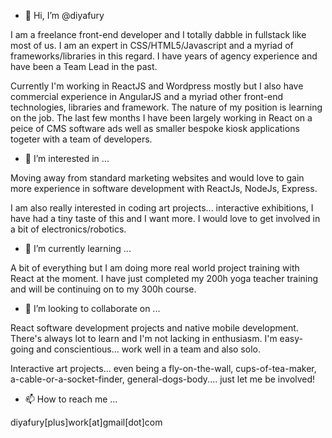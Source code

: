 - 👋 Hi, I’m @diyafury

I am a freelance front-end developer and I totally dabble in fullstack like most of us. I am an expert in CSS/HTML5/Javascript and a myriad of frameworks/libraries in this regard. I have years of agency experience and have been a Team Lead in the past.

Currently I'm working in ReactJS and Wordpress mostly but I also have commercial experience in AngularJS and a myriad other front-end technologies, libraries and framework. 
The nature of my position is learning on the job. The last few months I have been largely working in React on a peice of CMS software ads well as smaller bespoke kiosk applications togeter with a team of developers.

- 👀 I’m interested in ...

Moving away from standard marketing websites and would love to gain more experience in software development with ReactJs, NodeJs, Express.

I am also really interested in coding art projects... interactive exhibitions, I have had a tiny taste of this and I want more. I would love to get involved in a bit of electronics/robotics.

- 🌱 I’m currently learning ...

A bit of everything but I am doing more real world project training with React at the moment. I have just completed my 200h yoga teacher training and will be continuing on to my 300h course.

- 💞️ I’m looking to collaborate on ...

React software development projects and native mobile development. There's always lot to learn and I'm not lacking in enthusiasm. 
I'm easy-going and conscientious... work well in a team and also solo.

Interactive art projects... even being a fly-on-the-wall, cups-of-tea-maker, a-cable-or-a-socket-finder, general-dogs-body.... just let me be involved!

- 📫 How to reach me ...

diyafury[plus]work[at]gmail[dot]com

<!---
diyafury/diyafury is a ✨ special ✨ repository because its `README.md` (this file) appears on your GitHub profile.
You can click the Preview link to take a look at your changes.
--->
